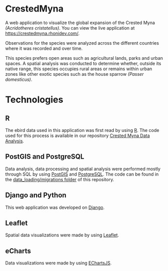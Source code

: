 # CrestedMyna

A web application to visualize the global expansion of the Crested Myna _(Acridotheres cristatellus)_. You can view the live application at https://crestedmyna.rhonidev.com/.

Observations for the species were analyzed across the different countries where it was recorded and over time.

This species prefers open areas such as agricultural lands, parks and urban spaces. A spatial analysis was conducted to determine whether, outside its native range, this species occupies rural areas or remains within urban zones like other exotic species such as the house sparrow _(Passer domesticus)_.

# Technologies

## R

The ebird data used in this application was first read by using [R](https://www.r-project.org/). The code used for this process is available in our repository [Crested Myna Data Analysis](https://github.com/rhoni-team/Crested_Myna_Data_Analysis).

## PostGIS and PostgreSQL

Data analysis, data processing and spatial analysis were performed mostly through SQL by using [PostGIS](https://postgis.net/) and [PostgreSQL](https://www.postgresql.org/). The code can be found in the [data_loading/migrations folder](./crested_myna/data_loading/migrations) of this repository.

## Django and Python

This web application was developed on [Django](https://www.djangoproject.com/).

## Leaflet

Spatial data visualizations were made by using [Leaflet](https://leafletjs.com/).

## eCharts

Data visualizations were made by using [EChartsJS](https://echartsjs.com/index.html).
